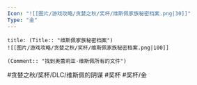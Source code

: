```yaml
---
Icon: "![[图片/游戏攻略/贪婪之秋/奖杯/维斯佩家族秘密档案.png|30]]"
Type: "金"
---
```

```ad-common-gold-trophy
title: (Title:: "维斯佩家族秘密档案")
![[图片/游戏攻略/贪婪之秋/奖杯/维斯佩家族秘密档案.png|100]]

(Comment:: "找到奥蕾莉亚·维斯佩所有的文件")
```

#贪婪之秋/奖杯/DLC/维斯佩的阴谋 #奖杯 #奖杯/金
